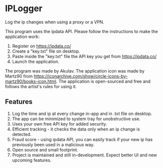 # IPLogger
Log the ip changes when using a proxy or a VPN.

This program uses the ipdata API. Please follow the instructions to make the application work:

1. Register on https://ipdata.co/
2. Create a "key.txt" file on desktop.
3. Paste inside the "key.txt" file the API key you get from https://ipdata.co/
4. Launch the application.

The program was made by Akulav. 
The application icon was made by Martz90 from https://iconarchive.com/show/circle-icons-by-martz90/books-icon.html. The application is open-sourced and free and follows the artist's rules for using it.

## Features

1. Log the time and ip at every change in-app and in .txt file on desktop.
2. The app can be minimized to system tray for unobstructive use.
3. Uses your own free API key for added security.
4. Efficient tracking - it checks the data only when an ip change is detected.
5. Fraud score - using ipdata API, you can easily track if your new ip has previously been used in a malicious way.
6. Open source and small footprint.
7. Project is maintained and still in-development. Expect better UI and new upcoming features.
